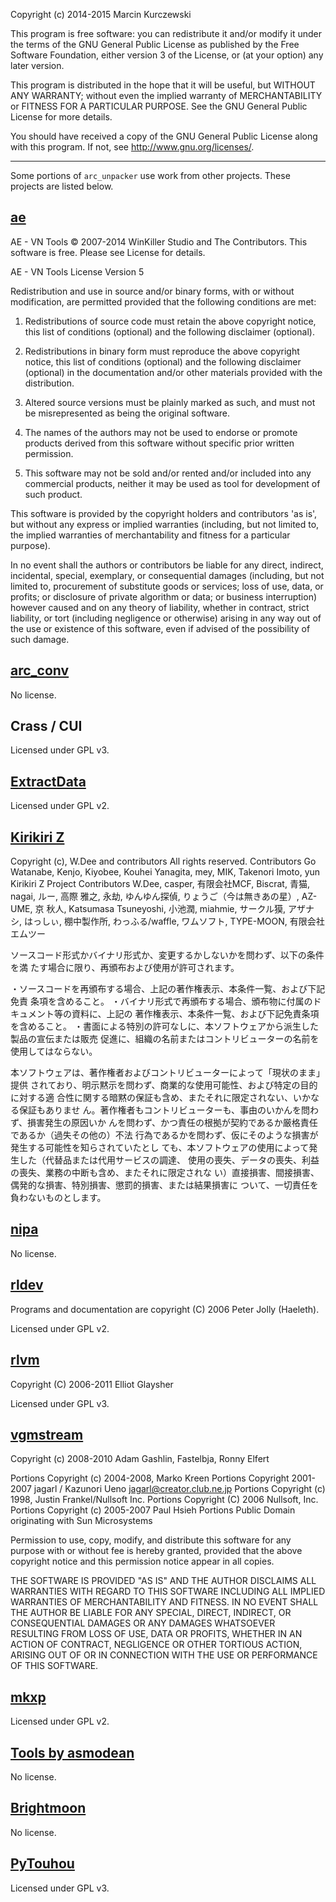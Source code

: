 Copyright (c) 2014-2015 Marcin Kurczewski

This program is free software: you can redistribute it and/or modify
it under the terms of the GNU General Public License as published by
the Free Software Foundation, either version 3 of the License, or
(at your option) any later version.

This program is distributed in the hope that it will be useful,
but WITHOUT ANY WARRANTY; without even the implied warranty of
MERCHANTABILITY or FITNESS FOR A PARTICULAR PURPOSE.  See the
GNU General Public License for more details.

You should have received a copy of the GNU General Public License
along with this program.  If not, see <http://www.gnu.org/licenses/>.

---

Some portions of `arc_unpacker` use work from other projects.
These projects are listed below.



[ae](https://github.com/dsp2003/ae)
-------------------------------------------------------------------------------

AE - VN Tools
© 2007-2014 WinKiller Studio and The Contributors.
This software is free. Please see License for details.

AE - VN Tools License Version 5

Redistribution and use in source and/or binary forms, with or without
modification, are permitted provided that the following conditions are met:

1. Redistributions of source code must retain the above copyright notice, this
   list of conditions (optional) and the following disclaimer (optional).

2. Redistributions in binary form must reproduce the above copyright notice,
   this list of conditions (optional) and the following disclaimer (optional) in
   the documentation and/or other materials provided with the distribution.

3. Altered source versions must be plainly marked as such, and must not be
   misrepresented as being the original software.

4. The names of the authors may not be used to endorse or promote products
   derived from this software without specific prior written permission.

5. This software may not be sold and/or rented and/or included into any
   commercial products, neither it may be used as tool for development of such
   product.

This software is provided by the copyright holders and contributors 'as is',
but without any express or implied warranties (including, but not limited to,
the implied warranties of merchantability and fitness for a particular purpose).

In no event shall the authors or contributors be liable for any direct,
indirect, incidental, special, exemplary, or consequential damages (including,
but not limited to, procurement of substitute goods or services; loss of use,
data, or profits; or disclosure of private algorithm or data; or business
interruption) however caused and on any theory of liability, whether in
contract, strict liability, or tort (including negligence or otherwise) arising
in any way out of the use or existence of this software, even if advised of the
possibility of such damage.



[arc_conv](https://github.com/dsp2003/arc_conv)
-------------------------------------------------------------------------------

No license.



Crass / CUI
-------------------------------------------------------------------------------

Licensed under GPL v3.



[ExtractData](https://github.com/lioncash/ExtractData)
-------------------------------------------------------------------------------

Licensed under GPL v2.



[Kirikiri Z](https://github.com/krkrz/krkrz)
-------------------------------------------------------------------------------

Copyright (c), W.Dee and contributors All rights reserved.
Contributors
 Go Watanabe, Kenjo, Kiyobee, Kouhei Yanagita, mey, MIK, Takenori Imoto, yun
Kirikiri Z Project Contributors
W.Dee, casper, 有限会社MCF, Biscrat, 青猫, nagai, ルー, 高際 雅之, 永劫,
ゆんゆん探偵, りょうご（今は無きあの星）, AZ-UME, 京 秋人, 
Katsumasa Tsuneyoshi, 小池潤, miahmie, サークル獏, アザナシ, はっしぃ, 
棚中製作所, わっふる/waffle, ワムソフト, TYPE-MOON, 有限会社エムツー

ソースコード形式かバイナリ形式か、変更するかしないかを問わず、以下の条件を満
たす場合に限り、再頒布および使用が許可されます。

・ソースコードを再頒布する場合、上記の著作権表示、本条件一覧、および下記免責
  条項を含めること。
・バイナリ形式で再頒布する場合、頒布物に付属のドキュメント等の資料に、上記の
  著作権表示、本条件一覧、および下記免責条項を含めること。
・書面による特別の許可なしに、本ソフトウェアから派生した製品の宣伝または販売
  促進に、組織の名前またはコントリビューターの名前を使用してはならない。

本ソフトウェアは、著作権者およびコントリビューターによって「現状のまま」提供
されており、明示黙示を問わず、商業的な使用可能性、および特定の目的に対する適
合性に関する暗黙の保証も含め、またそれに限定されない、いかなる保証もありませ
ん。著作権者もコントリビューターも、事由のいかんを問わず、損害発生の原因いか
んを問わず、かつ責任の根拠が契約であるか厳格責任であるか（過失その他の）不法
行為であるかを問わず、仮にそのような損害が発生する可能性を知らされていたとし
ても、本ソフトウェアの使用によって発生した（代替品または代用サービスの調達、
使用の喪失、データの喪失、利益の喪失、業務の中断も含め、またそれに限定されな
い）直接損害、間接損害、偶発的な損害、特別損害、懲罰的損害、または結果損害に
ついて、一切責任を負わないものとします。



[nipa](https://github.com/Wilhansen/nipa)
-------------------------------------------------------------------------------

No license.



[rldev](https://github.com/eglaysher/rldev)
-------------------------------------------------------------------------------

Programs and documentation are copyright (C) 2006 Peter Jolly (Haeleth).

Licensed under GPL v2.



[rlvm](https://github.com/eglaysher/rlvm)
-------------------------------------------------------------------------------

Copyright (C) 2006-2011 Elliot Glaysher

Licensed under GPL v3.



[vgmstream](https://github.com/kode54/vgmstream)
-------------------------------------------------------------------------------

Copyright (c) 2008-2010 Adam Gashlin, Fastelbja, Ronny Elfert

Portions Copyright (c) 2004-2008, Marko Kreen
Portions Copyright 2001-2007  jagarl / Kazunori Ueno <jagarl@creator.club.ne.jp>
Portions Copyright (c) 1998, Justin Frankel/Nullsoft Inc.
Portions Copyright (C) 2006 Nullsoft, Inc.
Portions Copyright (c) 2005-2007 Paul Hsieh
Portions Public Domain originating with Sun Microsystems

Permission to use, copy, modify, and distribute this software for any
purpose with or without fee is hereby granted, provided that the above
copyright notice and this permission notice appear in all copies.

THE SOFTWARE IS PROVIDED "AS IS" AND THE AUTHOR DISCLAIMS ALL WARRANTIES
WITH REGARD TO THIS SOFTWARE INCLUDING ALL IMPLIED WARRANTIES OF
MERCHANTABILITY AND FITNESS. IN NO EVENT SHALL THE AUTHOR BE LIABLE FOR
ANY SPECIAL, DIRECT, INDIRECT, OR CONSEQUENTIAL DAMAGES OR ANY DAMAGES
WHATSOEVER RESULTING FROM LOSS OF USE, DATA OR PROFITS, WHETHER IN AN
ACTION OF CONTRACT, NEGLIGENCE OR OTHER TORTIOUS ACTION, ARISING OUT OF
OR IN CONNECTION WITH THE USE OR PERFORMANCE OF THIS SOFTWARE.



[mkxp](https://github.com/Ancurio/mkxp)
-------------------------------------------------------------------------------

Licensed under GPL v2.



[Tools by asmodean](http://asmodean.reverse.net/pages/tools_index.html)
-------------------------------------------------------------------------------

No license.



[Brightmoon](http://touhou.wikia.com/wiki/Brightmoon)
-------------------------------------------------------------------------------

No license.



[PyTouhou](http://pytouhou.linkmauve.fr/)
-------------------------------------------------------------------------------

Licensed under GPL v3.
